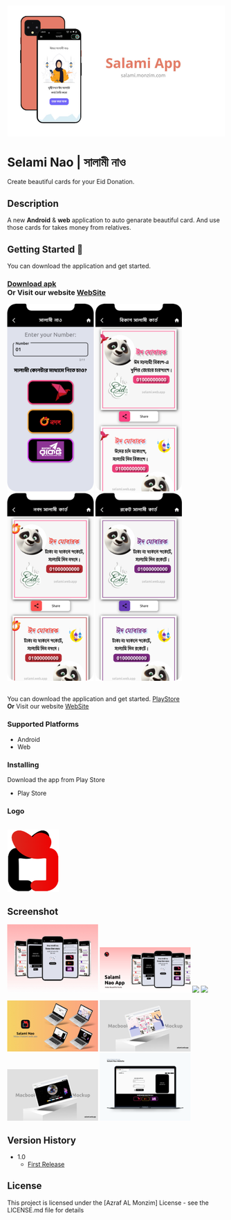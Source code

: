 <img src="/asstes/App_Mockup/App_3_2.jpg" width="1080"/>

# **Selami Nao** | **সালামী নাও** 
Create beautiful cards for your Eid Donation.

## Description

A new **Android** & **web** application to auto genarate beautiful card. And use those cards for takes money from relatives. 

## Getting Started 🔴 
You can download the application and get started.<h3> [Download apk](https://github.com/Monzim/salami/releases/download/v1.0/Salami_v1.0.apk) <br />
 **Or** Visit our website  [WebSite](https://salami.web.app)<br />

<p float="center">
     <img src="/asstes/App_Screenshot/screenshot%20(8).png" width="200"/>
  <img src="/asstes/App_Screenshot/screenshot%20(9).png" width="200"/>
   <img src="/asstes/App_Screenshot/screenshot%20(10).png" width="200"/>
   <img src="/asstes/App_Screenshot/screenshot%20(12).png" width="200"/>
</p>

## 
You can download the application and get started. [PlayStore](https://play.google.com/store/apps/details?id=com.monzim.salami)<br />
 **Or** Visit our website  [WebSite](https://salami.monzim.com)<br />

### Supported Platforms
 * Android
 * Web

### Installing
Download the app from Play Store
* Play Store

### Logo
<br /> <img src="/asstes/Logo/Selami%20App.png" width="120"/>
## Screenshot


<p float="left">
   <img src="/asstes/App_Mockup/App_2_1_small.jpg" width="210" />
   <img src="/asstes/App_Mockup/App_2_3_2.png" width="210" />
   <img src="/asstes/App_Mockup/App_full_1.png" width="210"/>
   <img src="/asstes/App_Mockup/App_1.png" width="210"/>
</p>


<p float="left">
     <img src="/asstes/Web_Mockup/5_E_2_s.jpg" width="210"/>
      <img src="/asstes/Web_Mockup/1_A_1.png" width="210"/>
     <img src="/asstes/Web_Mockup/1_A_2.png" width="210"/>
   <img src="/asstes/Web_Mockup/2_B_1.png" width="210"/>
</p>


## Version History

* 1.0
    * [First Release](https://github.com/Monzim/salami/releases/tag/v1.0 "First Release")

## License

This project is licensed under the [Azraf AL Monzim] License - see the LICENSE.md file for details



